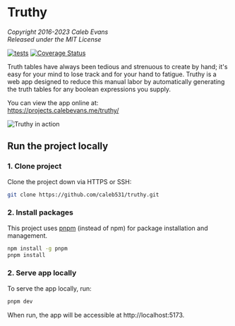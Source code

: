 # Truthy

_Copyright 2016-2023 Caleb Evans_  
_Released under the MIT License_

[![tests](https://github.com/caleb531/truthy/actions/workflows/tests.yml/badge.svg)](https://github.com/caleb531/truthy/actions/workflows/tests.yml)
[![Coverage Status](https://coveralls.io/repos/github/caleb531/truthy/badge.svg?branch=main)](https://coveralls.io/github/caleb531/truthy?branch=main)

Truth tables have always been tedious and strenuous to create by hand; it's easy
for your mind to lose track and for your hand to fatigue. Truthy is a web app
designed to reduce this manual labor by automatically generating the truth
tables for any boolean expressions you supply.

You can view the app online at:  
https://projects.calebevans.me/truthy/

![Truthy in action](screenshot.png)

## Run the project locally

### 1. Clone project

Clone the project down via HTTPS or SSH:

```bash
git clone https://github.com/caleb531/truthy.git
```

### 2. Install packages

This project uses [pnpm][pnpm] (instead of npm) for package
installation and management.

[pnpm]: https://pnpm.io/

```bash
npm install -g pnpm
pnpm install
```

### 2. Serve app locally

To serve the app locally, run:

```bash
pnpm dev
```

When run, the app will be accessible at http://localhost:5173.
